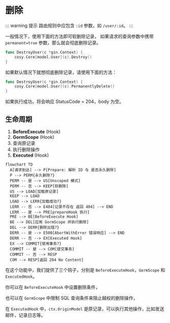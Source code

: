 # 删除

::: warning 提示
路由规则中应包含 `:id` 参数，如 `/user/:id`。
:::

一般情况下，使用下面的方法即可软删除记录，
如果请求的查询参数中携带 `permanent=true` 参数，那么就会彻底删除记录。

```go
func DestroyUser(c *gin.Context) {
    cosy.Core[model.User](c).Destroy()
}
```

如果默认情况下就想彻底删除记录，请使用下面的方法：

```go
func DestroyUser(c *gin.Context) {
    cosy.Core[model.User](c).PermanentlyDelete()
}
```

如果执行成功，将会响应 StatusCode = 204，body 为空。

## 生命周期

1. **BeforeExecute** (Hook)
2. **GormScope** (Hook)
3. 查询原记录
4. 执行删除操作
5. **Executed** (Hook)

```mermaid
flowchart TD
  A[请求到达] --> P[Prepare: 解析 ID 与 是否永久删除]
  P --> PERM{永久删除?}
  PERM -- 是 --> US[Unscoped 模式]
  PERM -- 否 --> KEEP[软删除]
  US --> LOAD[加载原记录]
  KEEP --> LOAD
  LOAD --> LERR{加载成功?}
  LERR -- 否 --> E404[记录不存在 返回 404] --> END
  LERR -- 是 --> PRE[prepareHook 执行]
  PRE --> BE[BeforeExecute Hook]
  BE --> DEL[应用 GormScope 并执行删除]
  DEL --> DERR{删除出错?}
  DERR -- 是 --> E500[AbortWithError 错误响应] --> END
  DERR -- 否 --> EX[Executed Hook]
  EX --> COMMIT{使用事务?}
  COMMIT -- 是 --> COM[提交事务]
  COMMIT -- 否 --> RESP
  COM --> RESP[返回 204 No Content]
```

在这个功能中，我们提供了三个钩子，分别是 `BeforeExecuteHook`，`GormScope` 和 `ExecutedHook`。

你可以在 `BeforeExecuteHook` 中设置删除条件，

也可以在 `GormScope` 中限制 SQL 查询条件来阻止越权的删除操作，

在 `ExecutedHook` 中，`ctx.OriginModel` 是原记录，可以执行其他操作，比如发送邮件，记录日志等。
